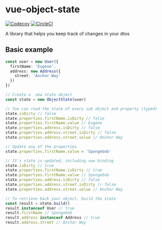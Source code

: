 # vue-object-state

[![Codecov](https://img.shields.io/codecov/c/github/crashkonijn/vue-object-state.svg)](https://codecov.io/gh/bitjson/typescript-starter)
[![CircleCI](https://img.shields.io/circleci/project/github/crashkonijn/vue-object-state.svg)](https://circleci.com/gh/bitjson/typescript-starter)

A library that helps you keep track of changes in your dtos

## Basic example

```typescript
const user = new User({
  firstName: 'Eugene',
  address: new Address({
    street: 'Anchor Way'
  })
})

// Create a  new state object
const state = new ObjectState(user)

// You can read the state of every sub object and property (typed)
state.isDirty // false
state.properties.firstName.isDirty // false
state.properties.firstName.value // Eugene
state.properties.address.isDirty // false
state.properties.address.street.isDirty // false
state.properties.address.street.value // Anchor Way

// Update any of the properties
state.properties.firstName.value = 'Spongebob'

// It's state is updated, including vue binding
state.isDirty // true
state.properties.firstName.isDirty // true
state.properties.firstName.value // Spongebob
state.properties.address.isDirty // false
state.properties.address.street.isDirty // false
state.properties.address.street.value // Anchor Way

// To retrieve back your object, build the state
const result = state.build()
result instanceof User // true
result.firstName // Spongebob
result.address instanceof Address // true
result.address.street // Anchor Way
```
